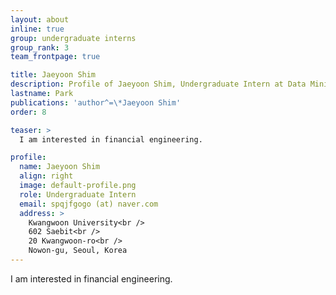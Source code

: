 ```yaml
---
layout: about
inline: true
group: undergraduate interns
group_rank: 3
team_frontpage: true

title: Jaeyoon Shim
description: Profile of Jaeyoon Shim, Undergraduate Intern at Data Mining Lab.
lastname: Park
publications: 'author^=\*Jaeyoon Shim'
order: 8

teaser: >
  I am interested in financial engineering.

profile:
  name: Jaeyoon Shim
  align: right
  image: default-profile.png
  role: Undergraduate Intern
  email: spqjfgogo (at) naver.com
  address: >
    Kwangwoon University<br />
    602 Saebit<br />
    20 Kwangwoon-ro<br />
    Nowon-gu, Seoul, Korea
---
```


I am interested in financial engineering.
